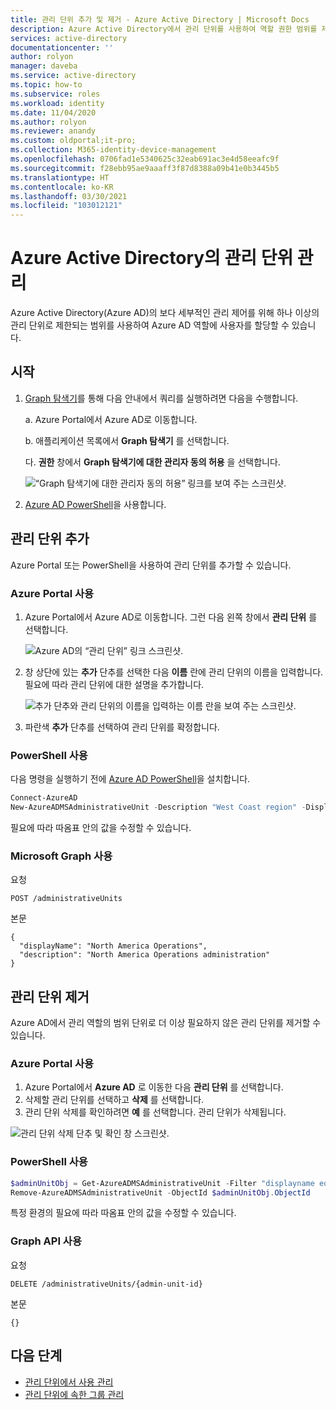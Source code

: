 ```yaml
---
title: 관리 단위 추가 및 제거 - Azure Active Directory | Microsoft Docs
description: Azure Active Directory에서 관리 단위를 사용하여 역할 권한 범위를 제한할 수 있습니다.
services: active-directory
documentationcenter: ''
author: rolyon
manager: daveba
ms.service: active-directory
ms.topic: how-to
ms.subservice: roles
ms.workload: identity
ms.date: 11/04/2020
ms.author: rolyon
ms.reviewer: anandy
ms.custom: oldportal;it-pro;
ms.collection: M365-identity-device-management
ms.openlocfilehash: 0706fad1e5340625c32eab691ac3e4d58eeafc9f
ms.sourcegitcommit: f28ebb95ae9aaaff3f87d8388a09b41e0b3445b5
ms.translationtype: HT
ms.contentlocale: ko-KR
ms.lasthandoff: 03/30/2021
ms.locfileid: "103012121"
---
```

# <a name="manage-administrative-units-in-azure-active-directory"></a>Azure Active Directory의 관리 단위 관리

Azure Active Directory(Azure AD)의 보다 세부적인 관리 제어를 위해 하나 이상의 관리 단위로 제한되는 범위를 사용하여 Azure AD 역할에 사용자를 할당할 수 있습니다.

## <a name="get-started"></a>시작

1. [Graph 탐색기](https://aka.ms/ge)를 통해 다음 안내에서 쿼리를 실행하려면 다음을 수행합니다.

    a. Azure Portal에서 Azure AD로 이동합니다. 
    
    b. 애플리케이션 목록에서 **Graph 탐색기** 를 선택합니다.
    
    다. **권한** 창에서 **Graph 탐색기에 대한 관리자 동의 허용** 을 선택합니다.

    ![“Graph 탐색기에 대한 관리자 동의 허용” 링크를 보여 주는 스크린샷.](./media/admin-units-manage/select-graph-explorer.png)


1. [Azure AD PowerShell](https://www.powershellgallery.com/packages/AzureAD/)을 사용합니다.

## <a name="add-an-administrative-unit"></a>관리 단위 추가

Azure Portal 또는 PowerShell을 사용하여 관리 단위를 추가할 수 있습니다.

### <a name="use-the-azure-portal"></a>Azure Portal 사용

1. Azure Portal에서 Azure AD로 이동합니다. 그런 다음 왼쪽 창에서 **관리 단위** 를 선택합니다.

    ![Azure AD의 “관리 단위” 링크 스크린샷.](./media/admin-units-manage/nav-to-admin-units.png)

1. 창 상단에 있는 **추가** 단추를 선택한 다음 **이름** 란에 관리 단위의 이름을 입력합니다. 필요에 따라 관리 단위에 대한 설명을 추가합니다.

    ![추가 단추와 관리 단위의 이름을 입력하는 이름 란을 보여 주는 스크린샷.](./media/admin-units-manage/add-new-admin-unit.png)

1. 파란색 **추가** 단추를 선택하여 관리 단위를 확정합니다.

### <a name="use-powershell"></a>PowerShell 사용

다음 명령을 실행하기 전에 [Azure AD PowerShell](https://www.powershellgallery.com/packages/AzureAD/)을 설치합니다.

```powershell
Connect-AzureAD
New-AzureADMSAdministrativeUnit -Description "West Coast region" -DisplayName "West Coast"
```

필요에 따라 따옴표 안의 값을 수정할 수 있습니다.

### <a name="use-microsoft-graph"></a>Microsoft Graph 사용

요청

```http
POST /administrativeUnits
```

본문

```http
{
  "displayName": "North America Operations",
  "description": "North America Operations administration"
}
```

## <a name="remove-an-administrative-unit"></a>관리 단위 제거

Azure AD에서 관리 역할의 범위 단위로 더 이상 필요하지 않은 관리 단위를 제거할 수 있습니다.

### <a name="use-the-azure-portal"></a>Azure Portal 사용

1. Azure Portal에서 **Azure AD** 로 이동한 다음 **관리 단위** 를 선택합니다. 
1. 삭제할 관리 단위를 선택하고 **삭제** 를 선택합니다. 
1. 관리 단위 삭제를 확인하려면 **예** 를 선택합니다. 관리 단위가 삭제됩니다.

![관리 단위 삭제 단추 및 확인 창 스크린샷.](./media/admin-units-manage/select-admin-unit-to-delete.png)

### <a name="use-powershell"></a>PowerShell 사용

```powershell
$adminUnitObj = Get-AzureADMSAdministrativeUnit -Filter "displayname eq 'DeleteMe Admin Unit'"
Remove-AzureADMSAdministrativeUnit -ObjectId $adminUnitObj.ObjectId
```

특정 환경의 필요에 따라 따옴표 안의 값을 수정할 수 있습니다.

### <a name="use-the-graph-api"></a>Graph API 사용

요청

```http
DELETE /administrativeUnits/{admin-unit-id}
```

본문

```http
{}
```

## <a name="next-steps"></a>다음 단계

* [관리 단위에서 사용 관리](admin-units-add-manage-users.md)
* [관리 단위에 속한 그룹 관리](admin-units-add-manage-groups.md)
